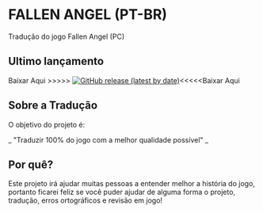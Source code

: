 # FALLEN ANGEL (PT-BR)
Tradução do jogo Fallen Angel (PC)

## Ultimo lançamento
Baixar Aqui >>>>>
[![GitHub release (latest by date)](https://img.shields.io/github/v/release/Hootek/FALLEN_ANGEL_PT-BR)](https://github.com/HootekFALLEN_ANGEL_PT-BR/releases/latest)<<<<<Baixar Aqui


## Sobre a Tradução

O objetivo do projeto é:

_ "Traduzir 100% do jogo com a melhor qualidade possível" _

## Por quê?

Este projeto irá ajudar muitas pessoas a entender melhor a história do jogo, portanto ficarei feliz se você puder ajudar de alguma forma o projeto, tradução, erros ortográficos e revisão em jogo!

